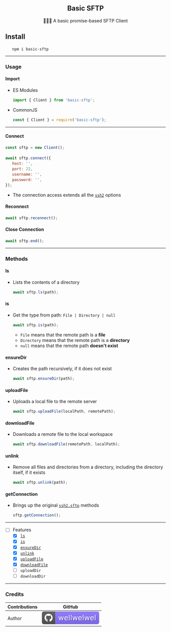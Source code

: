 <h2 align="center">Basic SFTP</h2>
<p align="center">🤹🏻‍♀️ A basic promise-based SFTP Client</p>

## Install

```shell
   npm i basic-sftp
```

<hr />

### Usage

#### Import

-  ES Modules

   ```javascript
   import { Client } from 'basic-sftp';
   ```

-  CommonJS

   ```javascript
   const { Client } = require('basic-sftp');
   ```

<hr />

#### Connect

```javascript
const sftp = new Client();

await sftp.connect({
   host: '',
   port: 22,
   username: '',
   password: '',
});
```

-  The connection access extends all the [`ssh2`](https://github.com/mscdex/ssh2) options

#### Reconnect

```javascript
await sftp.reconnect();
```

#### Close Connection

```javascript
await sftp.end();
```

<hr />

### Methods

#### ls

-  Lists the contents of a directory

   ```javascript
   await sftp.ls(path);
   ```

#### is

-  Get the type from path: `File | Directory | null`

   ```javascript
   await sftp.is(path);
   ```

   -  `File` means that the remote path is a **file**
   -  `Directory` means that the remote path is a **directory**
   -  `null` means that the remote path **doesn't exist**

#### ensureDir

-  Creates the path recursively, if it does not exist

   ```javascript
   await sftp.ensureDir(path);
   ```

#### uploadFile

-  Uploads a local file to the remote server

   ```javascript
   await sftp.uploadFile(localPath, remotePath);
   ```

#### downloadFile

-  Downloads a remote file to the local workspace

   ```javascript
   await sftp.downloadFile(remotePath, localPath);
   ```

#### unlink

-  Remove all files and directories from a directory, including the directory itself, if it exists

   ```javascript
   await sftp.unlink(path);
   ```

#### getConnection

-  Brings up the original [`ssh2.sftp`](https://github.com/mscdex/ssh2/blob/master/SFTP.md) methods

   ```javascript
   sftp.getConnection();
   ```

<hr />

-  [ ] Features
   -  [x] [`ls`](./src/functions/ls.ts)
   -  [x] [`is`](./src/functions/is.ts)
   -  [x] [`ensureDir`](./src/functions/ensureDir.ts)
   -  [x] [`unlink`](./src/functions/unlink.ts)
   -  [x] [`uploadFile`](./src/functions/uploadFile.ts)
   -  [x] [`downloadFile`](./src/functions/downloadFile.ts)
   -  [ ] `uploadDir`
   -  [ ] `downloadDir`

<hr />

### Credits

| Contributions | GitHub                                                                             |
| ------------- | ---------------------------------------------------------------------------------- |
| Author        | [![wellwelwel](./.github/assets/readme/author.svg)](https://github.com/wellwelwel) |
